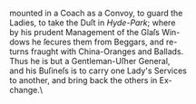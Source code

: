 mounted in a Coach as a Convoy, to guard the\
Ladies, to take the Duſt in *Hyde-Park*; where\
by his prudent Management of the Glaſs Win-\
dows he ſecures them from Beggars, and re-\
turns fraught with China-Oranges and Ballads.\
Thus he is but a Gentleman-Uſher General,\
and his Buſineſs is to carry one Lady's Services\
to another, and bring back the others in Ex-\
change.\
